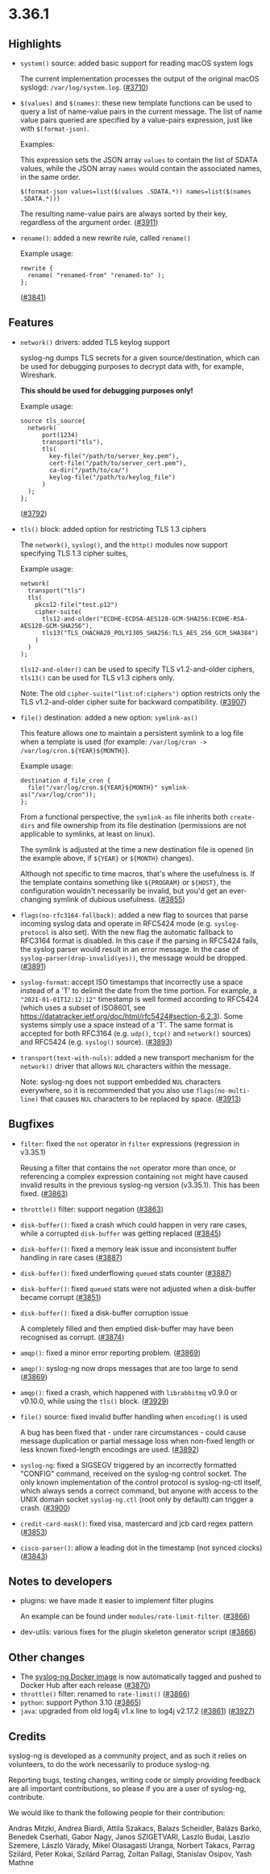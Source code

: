 3.36.1
======

## Highlights

 * `system()` source: added basic support for reading macOS system logs

   The current implementation processes the output of the original macOS syslogd:
   `/var/log/system.log`.
   ([#3710](https://github.com/syslog-ng/syslog-ng/pull/3710))
 * `$(values)` and `$(names)`: these new template functions can be used to
   query a list of name-value pairs in the current message. The list of name
   value pairs queried are specified by a value-pairs expression, just like
   with `$(format-json)`.

   Examples:

     This expression sets the JSON array `values` to contain the list of SDATA
     values, while the JSON array `names` would contain the associated names, in
     the same order.

     `$(format-json values=list($(values .SDATA.*)) names=list($(names .SDATA.*)))`

   The resulting name-value pairs are always sorted by their key, regardless of
   the argument order.
   ([#3911](https://github.com/syslog-ng/syslog-ng/pull/3911))
 * `rename()`: added a new rewrite rule, called `rename()`

   Example usage:
   ```
   rewrite {
     rename( "renamed-from" "renamed-to" );
   };
   ```
   ([#3841](https://github.com/syslog-ng/syslog-ng/pull/3841))

## Features

 * `network()` drivers: added TLS keylog support

   syslog-ng dumps TLS secrets for a given source/destination, which can be used for
   debugging purposes to decrypt data with, for example, Wireshark.

   **This should be used for debugging purposes only!**

   Example usage:
   ```
   source tls_source{
     network(
         port(1234)
         transport("tls"),
         tls(
           key-file("/path/to/server_key.pem"),
           cert-file("/path/to/server_cert.pem"),
           ca-dir("/path/to/ca/")
           keylog-file("/path/to/keylog_file")
         )
     );
   };
   ```
   ([#3792](https://github.com/syslog-ng/syslog-ng/pull/3792))
 * `tls()` block: added option for restricting TLS 1.3 ciphers

   The `network()`, `syslog()`, and the `http()` modules now support specifying TLS 1.3 cipher suites,

   Example usage:
   ```
   network(
     transport("tls")
     tls(
       pkcs12-file("test.p12")
       cipher-suite(
         tls12-and-older("ECDHE-ECDSA-AES128-GCM-SHA256:ECDHE-RSA-AES128-GCM-SHA256"),
         tls13("TLS_CHACHA20_POLY1305_SHA256:TLS_AES_256_GCM_SHA384")
       )
     )
   );
   ```

   `tls12-and-older()` can be used to specify TLS v1.2-and-older ciphers,
   `tls13()` can be used for TLS v1.3 ciphers only.

   Note: The old `cipher-suite("list:of:ciphers")` option restricts only the TLS v1.2-and-older cipher suite
   for backward compatibility.
   ([#3907](https://github.com/syslog-ng/syslog-ng/pull/3907))
 * `file()` destination: added a new option: `symlink-as()`

   This feature allows one to maintain a persistent symlink to a log file when a
   template is used (for example: `/var/log/cron -> /var/log/cron.${YEAR}${MONTH}`).

   Example usage:

   ```
   destination d_file_cron {
     file("/var/log/cron.${YEAR}${MONTH}" symlink-as("/var/log/cron"));
   };
   ```

   From a functional perspective, the `symlink-as` file inherits both
   `create-dirs` and file ownership from its file destination (permissions are not
   applicable to symlinks, at least on linux).

   The symlink is adjusted at the time a new destination file is opened (in the
   example above, if `${YEAR}` or `${MONTH}` changes).

   Although not specific to time macros, that's where the usefulness is. If the
   template contains something like `${PROGRAM}` or `${HOST}`, the configuration wouldn't
   necessarily be invalid, but you'd get an ever-changing symlink of dubious
   usefulness.
   ([#3855](https://github.com/syslog-ng/syslog-ng/pull/3855))
 * `flags(no-rfc3164-fallback)`: added a new flag to sources that parse
   incoming syslog data and operate in RFC5424 mode (e.g. `syslog-protocol` is
   also set). With the new flag the automatic fallback to RFC3164 format
   is disabled. In this case if the parsing in RFC5424 fails, the
   syslog parser would result in an error message. In the case of
   `syslog-parser(drop-invalid(yes))`, the message would be dropped.
   ([#3891](https://github.com/syslog-ng/syslog-ng/pull/3891))
 * `syslog-format`: accept ISO timestamps that incorrectly use a space instead of
   a 'T' to delimit the date from the time portion.  For example, a
   `"2021-01-01T12:12:12"` timestamp is well formed according to RFC5424 (which
   uses a subset of ISO8601, see https://datatracker.ietf.org/doc/html/rfc5424#section-6.2.3).
   Some systems simply use a space instead of a 'T'.  The same format is
   accepted for both RFC3164 (e.g.  `udp()`, `tcp()` and `network()` sources) and
   RFC5424 (e.g.  `syslog()` source).
   ([#3893](https://github.com/syslog-ng/syslog-ng/pull/3893))
 * `transport(text-with-nuls)`: added a new transport mechanism for
   the `network()` driver that allows `NUL` characters within the message.

   Note: syslog-ng does not support embedded `NUL` characters everywhere, so it is
   recommended that you also use `flags(no-multi-line)` that causes `NUL`
   characters to be replaced by space.
   ([#3913](https://github.com/syslog-ng/syslog-ng/pull/3913))


## Bugfixes

 * `filter`: fixed the `not` operator in `filter` expressions (regression in v3.35.1)

   Reusing a filter that contains the `not` operator more than once, or
   referencing a complex expression containing `not` might have caused invalid results
   in the previous syslog-ng version (v3.35.1).  This has been fixed.
   ([#3863](https://github.com/syslog-ng/syslog-ng/pull/3863))
 * `throttle()` filter: support negation
   ([#3863](https://github.com/syslog-ng/syslog-ng/pull/3863))
 * `disk-buffer()`: fixed a crash which could happen in very rare cases, while a corrupted `disk-buffer` was getting replaced
   ([#3845](https://github.com/syslog-ng/syslog-ng/pull/3845))
 * `disk-buffer()`: fixed a memory leak issue and inconsistent buffer handling in rare cases
   ([#3887](https://github.com/syslog-ng/syslog-ng/pull/3887))
 * `disk-buffer()`: fixed underflowing `queued` stats counter
   ([#3887](https://github.com/syslog-ng/syslog-ng/pull/3887))
 * `disk-buffer()`: fixed `queued` stats were not adjusted when a disk-buffer became corrupt
   ([#3851](https://github.com/syslog-ng/syslog-ng/pull/3851))
 * `disk-buffer()`: fixed a disk-buffer corruption issue

   A completely filled and then emptied disk-buffer may have been recognised as corrupt.
   ([#3874](https://github.com/syslog-ng/syslog-ng/pull/3874))
 * `amqp()`: fixed a minor error reporting problem.
   ([#3869](https://github.com/syslog-ng/syslog-ng/pull/3869))
 * `amqp()`: syslog-ng now drops messages that are too large to send
   ([#3869](https://github.com/syslog-ng/syslog-ng/pull/3869))
 * `amqp()`: fixed a crash, which happened with `librabbitmq` v0.9.0 or v0.10.0, while using the `tls()` block.
   ([#3929](https://github.com/syslog-ng/syslog-ng/pull/3929))
 * `file()` source: fixed invalid buffer handling when `encoding()` is used

   A bug has been fixed that - under rare circumstances - could cause message
   duplication or partial message loss when non-fixed length or less known
   fixed-length encodings are used.
   ([#3892](https://github.com/syslog-ng/syslog-ng/pull/3892))
 * `syslog-ng`: fixed a SIGSEGV triggered by an incorrectly formatted "CONFIG"
   command, received on the syslog-ng control socket.  The only known
   implementation of the control protocol is syslog-ng-ctl itself, which always
   sends a correct command, but anyone with access to the UNIX domain socket
   `syslog-ng.ctl` (root only by default) can trigger a crash.
   ([#3900](https://github.com/syslog-ng/syslog-ng/pull/3900))
 * `credit-card-mask()`: fixed visa, mastercard and jcb card regex pattern
   ([#3853](https://github.com/syslog-ng/syslog-ng/pull/3853))
 * `cisco-parser()`: allow a leading dot in the timestamp (not synced clocks)
   ([#3843](https://github.com/syslog-ng/syslog-ng/pull/3843))

## Notes to developers

 * plugins: we have made it easier to implement filter plugins

   An example can be found under `modules/rate-limit-filter`.
   ([#3866](https://github.com/syslog-ng/syslog-ng/pull/3866))
 * dev-utils: various fixes for the plugin skeleton generator script
   ([#3866](https://github.com/syslog-ng/syslog-ng/pull/3866))

## Other changes

 * The [syslog-ng Docker image](https://hub.docker.com/r/balabit/syslog-ng/)
   is now automatically tagged and pushed to Docker Hub after each release
   ([#3870](https://github.com/syslog-ng/syslog-ng/pull/3870))
 * `throttle()` filter: renamed to `rate-limit()`
   ([#3866](https://github.com/syslog-ng/syslog-ng/pull/3866))
 * `python`: support Python 3.10
   ([#3865](https://github.com/syslog-ng/syslog-ng/pull/3865))
 * `java`: upgraded from old log4j v1.x line to log4j v2.17.2
   ([#3861](https://github.com/syslog-ng/syslog-ng/pull/3861))
   ([#3927](https://github.com/syslog-ng/syslog-ng/pull/3927))

## Credits

syslog-ng is developed as a community project, and as such it relies
on volunteers, to do the work necessarily to produce syslog-ng.

Reporting bugs, testing changes, writing code or simply providing
feedback are all important contributions, so please if you are a user
of syslog-ng, contribute.

We would like to thank the following people for their contribution:

Andras Mitzki, Andrea Biardi, Attila Szakacs, Balazs Scheidler,
Balázs Barkó, Benedek Cserhati, Gabor Nagy, Janos SZIGETVARI,
Laszlo Budai, Laszlo Szemere, László Várady, Mikel Olasagasti Uranga,
Norbert Takacs, Parrag Szilárd, Peter Kokai, Szilárd Parrag,
Zoltan Pallagi, Stanislav Osipov, Yash Mathne
